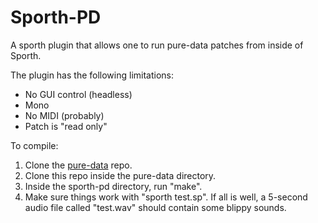 # Sporth-PD

A sporth plugin that allows one to run pure-data patches from inside of Sporth.

The plugin has the following limitations:

- No GUI control (headless)
- Mono
- No MIDI (probably)
- Patch is "read only"

To compile:

1. Clone the [pure-data](https://www.github.com/pure-data/pure-data) repo.
2. Clone this repo inside the pure-data directory.
3. Inside the sporth-pd directory, run "make". 
4. Make sure things work with "sporth test.sp". If all is well, a 5-second
audio file called "test.wav" should contain some blippy sounds. 

